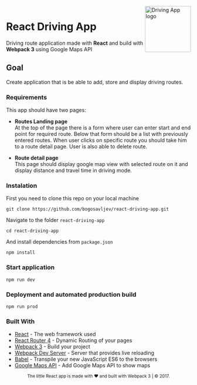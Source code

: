 <a href="https://bogosavljev.com/">
    <img src="https://bogosavljev.com/wp-content/uploads/2017/09/driving-app-logo.png" alt="Driving App logo" title="Driving App" align="right" height="125" />
</a>

# React Driving App

Driving route application made with **React** and build with **Webpack 3** using Google Maps API

## Goal

Create application that is be able to add, store and display driving routes.

### Requirements

This app should have two pages:
* **Routes Landing page** <br />
At the top of the page there is a form where user can enter start and end point for required route. Below that form should be a list with previously entered routes. When user clicks on specific route you should take him to a route detail page. User is also able to delete route.

* **Route detail page** <br />
This page should display google map view with selected route on it and display distance and travel time in driving mode.


### Instalation

First you need to clone this repo on your local machine

```
git clone https://github.com/bogosavljev/react-driving-app.git
```

Navigate to the folder ``` react-driving-app ```

```
cd react-driving-app
```

And install dependencies from ``` package.json ```

```
npm install 
```

### Start application

```
npm run dev
```

### Deployment and automated production build

```
npm run prod
```

### Built With

* [React](https://facebook.github.io/react/) - The web framework used
* [React Router 4](https://reacttraining.com/react-router/) - Dynamic Routing of your pages
* [Webpack 3](https://webpack.js.org/) - Build your project
* [Webpack Dev Server](https://webpack.js.org/configuration/dev-server/) - Server that provides live reloading
* [Babel](https://babeljs.io/) - Transpile your new JavaScript ES6 to the browsers 
* [Google Maps API](https://developers.google.com/maps/documentation/javascript/) - Add Google Maps API to show maps


<div align="center">
 <sub>The little React app is made with &#10084; and built with Webpack 3 | &copy; 2017. 
</div>

